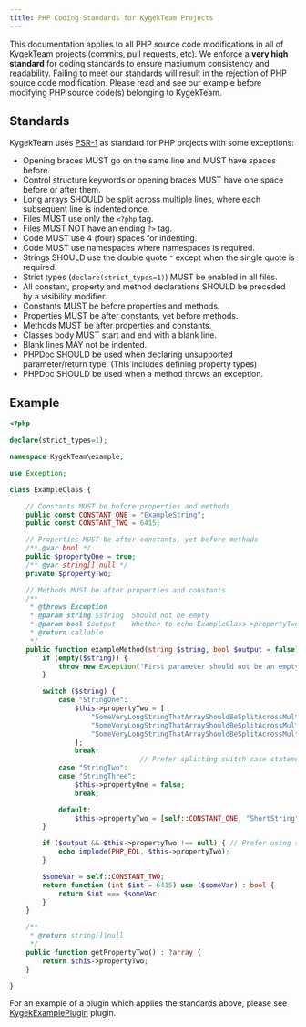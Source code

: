```yaml
---
title: PHP Coding Standards for KygekTeam Projects
---
```


This documentation applies to all PHP source code modifications in all of KygekTeam projects (commits, pull requests, etc). We enforce a **very high standard** for coding standards to ensure maxiumum consistency and readability. Failing to meet our standards will result in the rejection of PHP source code modification. Please read and see our example before modifying PHP source code(s) belonging to KygekTeam.

## Standards

KygekTeam uses [PSR-1](https://github.com/php-fig/fig-standards/blob/master/accepted/PSR-1-basic-coding-standard.md) as standard for PHP projects with some exceptions:

- Opening braces MUST go on the same line and MUST have spaces before.
- Control structure keywords or opening braces MUST have one space before or after them.
- Long arrays SHOULD be split across multiple lines, where each subsequent line is indented once.
- Files MUST use only the `<?php` tag.
- Files MUST NOT have an ending `?>` tag.
- Code MUST use 4 (four) spaces for indenting.
- Code MUST use namespaces where namespaces is required.
- Strings SHOULD use the double quote `"` except when the single quote is required.
- Strict types (`declare(strict_types=1)`) MUST be enabled in all files.
- All constant, property and method declarations SHOULD be preceded by a visibility modifier.
- Constants MUST be before properties and methods.
- Properties MUST be after constants, yet before methods.
- Methods MUST be after properties and constants.
- Classes body MUST start and end with a blank line.
- Blank lines MAY not be indented.
- PHPDoc SHOULD be used when declaring unsupported parameter/return type. (This includes defining property types)
- PHPDoc SHOULD be used when a method throws an exception.

## Example

```php
<?php

declare(strict_types=1);

namespace KygekTeam\example;

use Exception;

class ExampleClass {

    // Constants MUST be before properties and methods
    public const CONSTANT_ONE = "ExampleString";
    public const CONSTANT_TWO = 6415;

    // Properties MUST be after constants, yet before methods
    /** @var bool */
    public $propertyOne = true;
    /** @var string[]|null */
    private $propertyTwo;

    // Methods MUST be after properties and constants
    /**
     * @throws Exception
     * @param string $string  Should not be empty
     * @param bool $output    Whether to echo ExampleClass->propertyTwo (default is false)
     * @return callable
     */
    public function exampleMethod(string $string, bool $output = false) : callable {
        if (empty($string)) {
            throw new Exception("First parameter should not be an empty string!");
        }

        switch ($string) {
            case "StringOne":
                $this->propertyTwo = [
                    "SomeVeryLongStringThatArrayShouldBeSplitAcrossMultipleLines-One",
                    "SomeVeryLongStringThatArrayShouldBeSplitAcrossMultipleLines-Two",
                    "SomeVeryLongStringThatArrayShouldBeSplitAcrossMultipleLines-Three"
                ];
                break;
                                // Prefer splitting switch case statements with a blank line to improve readability
            case "StringTwo":
            case "StringThree":
                $this->propertyOne = false;
                break;

            default:
                $this->propertyTwo = [self::CONSTANT_ONE, "ShortString"];
        }

        if ($output && $this->propertyTwo !== null) { // Prefer using strict comparison whenever possible
            echo implode(PHP_EOL, $this->propertyTwo);
        }

        $someVar = self::CONSTANT_TWO;
        return function (int $int = 6415) use ($someVar) : bool {
            return $int === $someVar;
        }
    }

    /**
     * @return string[]|null
     */
    public function getPropertyTwo() : ?array {
        return $this->propertyTwo;
    }

}
```
For an example of a plugin which applies the standards above, please see [KygekExamplePlugin](https://github.com/KygekTeam/KygekExamplePlugin) plugin.

